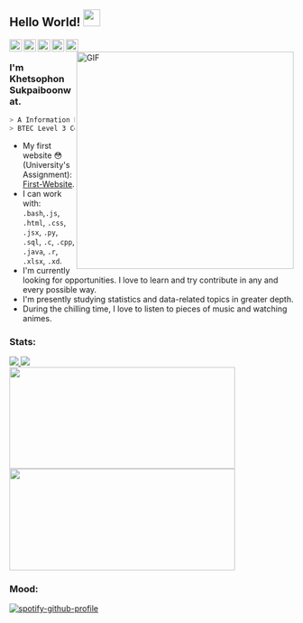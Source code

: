 ## Hello World! <img src="https://raw.githubusercontent.com/iampavangandhi/iampavangandhi/master/gifs/Hi.gif" width="30px"></h2>

<a href="https://www.facebook.com/rrezilz/">
  <img align="left" alt="Khetsophon's Facebook" width="22px" src="https://img.icons8.com/fluency/48/000000/facebook.png" />
</a>
<a href="https://www.instagram.com/rrezils/">
  <img align="left" alt="Khetsophon's IG" width="22px" src="https://img.icons8.com/color-glass/344/instagram-new.png" />
</a>
<a href="mailto: khetsophon.suk@gmail.com">
  <img align="left" alt="Khetsophon's Email" width="22px" src="https://img.icons8.com/office/16/000000/send-mass-email.png" />
</a>
<a href="https://open.spotify.com/user/22uvpvckyrpvresappf77uxui?si=3aa41a96f5384a85">
  <img align="left" alt="Khetsophon's Spotify" width="22px" src="https://img.icons8.com/fluency/344/spotify.png" />
</a>
<a href="https://myanimelist.net/animelist/rezilz?status=7&order=4&order2=0">
  <img align="left" alt="Khetsophon's MAL" width="22px" src="https://pbs.twimg.com/profile_images/1190380284295950339/Py6XnxvH_400x400.jpg" />
</a>

<br />
<img align="right" width= "385px" alt="GIF" src="https://c.tenor.com/bfnPEuMuOFIAAAAC/naruto-yay.gif" />

### I'm Khetsophon Sukpaiboonwat.
````bash
> A Information Engineering Student from KMITL, Thailand. 
> BTEC Level 3 Certiﬁcate in Information Technology. 
````
- My first website 😳 (University's Assignment): [First-Website](https://rezilz.github.io/First-Website/).
- I can work with: `.bash`,`.js`, `.html`, `.css`, `.jsx`, `.py`, `.sql`, `.c`, `.cpp`, `.java`, `.r`, `.xlsx`, `.xd`.
- I'm currently looking for opportunities. I love to learn and try contribute in any and every possible way.
- I'm presently studying statistics and data-related topics in greater depth.
- During the chilling time, I love to listen to pieces of music and watching animes.

### Stats:
<a href="https://github.com/rezilz">
  <img src="https://img.shields.io/github/followers/rezilz">
</a>
<a href="https://github.com/rezilz">
   <img src="https://komarev.com/ghpvc/?username=rezilz">
</a><br/>
<a href="https://github.com/rezilz">
  <img height="180em" width="400px" src="https://github-readme-stats.vercel.app/api?username=rezilz&show_icons=true&title_color=fff&icon_color=79ff97&text_color=9f9f9f&bg_color=151515" />
  <img height="180em" width="400px" src="https://github-readme-stats.vercel.app/api/top-langs/?username=rezilz&theme=buefy&layout=compact&icon_color=79ff97&text_color=9f9f9f&bg_color=151515" />
</a>

### Mood:

[![spotify-github-profile](https://spotify-github-profile-git-master-rezilz.vercel.app/api/view?uid=22uvpvckyrpvresappf77uxui&cover_image=true&theme=novatorem&show_offline=false&background_color=121212&interchange=true&bar_color=7780fd&bar_color_cover=false)](https://spotify-github-profile.vercel.app/api/view?uid=22uvpvckyrpvresappf77uxui&redirect=true)
